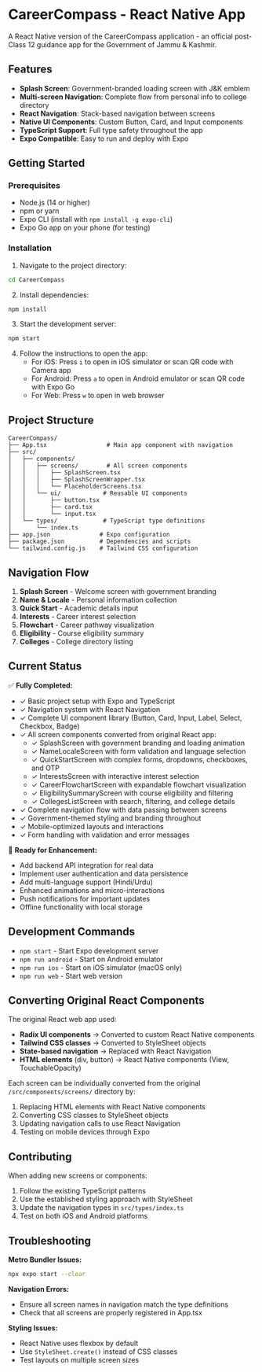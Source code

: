 # CareerCompass - React Native App

A React Native version of the CareerCompass application - an official post-Class 12 guidance app for the Government of Jammu & Kashmir.

## Features

- **Splash Screen**: Government-branded loading screen with J&K emblem
- **Multi-screen Navigation**: Complete flow from personal info to college directory
- **React Navigation**: Stack-based navigation between screens
- **Native UI Components**: Custom Button, Card, and Input components
- **TypeScript Support**: Full type safety throughout the app
- **Expo Compatible**: Easy to run and deploy with Expo

## Getting Started

### Prerequisites

- Node.js (14 or higher)
- npm or yarn
- Expo CLI (install with `npm install -g expo-cli`)
- Expo Go app on your phone (for testing)

### Installation

1. Navigate to the project directory:
```bash
cd CareerCompass
```

2. Install dependencies:
```bash
npm install
```

3. Start the development server:
```bash
npm start
```

4. Follow the instructions to open the app:
   - For iOS: Press `i` to open in iOS simulator or scan QR code with Camera app
   - For Android: Press `a` to open in Android emulator or scan QR code with Expo Go
   - For Web: Press `w` to open in web browser

## Project Structure

```
CareerCompass/
├── App.tsx                 # Main app component with navigation
├── src/
│   ├── components/
│   │   ├── screens/        # All screen components
│   │   │   ├── SplashScreen.tsx
│   │   │   ├── SplashScreenWrapper.tsx
│   │   │   └── PlaceholderScreens.tsx
│   │   └── ui/            # Reusable UI components
│   │       ├── button.tsx
│   │       ├── card.tsx
│   │       └── input.tsx
│   └── types/             # TypeScript type definitions
│       └── index.ts
├── app.json              # Expo configuration
├── package.json          # Dependencies and scripts
└── tailwind.config.js    # Tailwind CSS configuration
```

## Navigation Flow

1. **Splash Screen** - Welcome screen with government branding
2. **Name & Locale** - Personal information collection
3. **Quick Start** - Academic details input
4. **Interests** - Career interest selection
5. **Flowchart** - Career pathway visualization
6. **Eligibility** - Course eligibility summary
7. **Colleges** - College directory listing

## Current Status

✅ **Fully Completed:**
- ✓ Basic project setup with Expo and TypeScript
- ✓ Navigation system with React Navigation
- ✓ Complete UI component library (Button, Card, Input, Label, Select, Checkbox, Badge)
- ✓ All screen components converted from original React app:
  - ✓ SplashScreen with government branding and loading animation
  - ✓ NameLocaleScreen with form validation and language selection
  - ✓ QuickStartScreen with complex forms, dropdowns, checkboxes, and OTP
  - ✓ InterestsScreen with interactive interest selection
  - ✓ CareerFlowchartScreen with expandable flowchart visualization
  - ✓ EligibilitySummaryScreen with course eligibility and filtering
  - ✓ CollegesListScreen with search, filtering, and college details
- ✓ Complete navigation flow with data passing between screens
- ✓ Government-themed styling and branding throughout
- ✓ Mobile-optimized layouts and interactions
- ✓ Form handling with validation and error messages

🚀 **Ready for Enhancement:**
- Add backend API integration for real data
- Implement user authentication and data persistence
- Add multi-language support (Hindi/Urdu)
- Enhanced animations and micro-interactions
- Push notifications for important updates
- Offline functionality with local storage

## Development Commands

- `npm start` - Start Expo development server
- `npm run android` - Start on Android emulator
- `npm run ios` - Start on iOS simulator (macOS only)
- `npm run web` - Start web version

## Converting Original React Components

The original React web app used:
- **Radix UI components** → Converted to custom React Native components
- **Tailwind CSS classes** → Converted to StyleSheet objects
- **State-based navigation** → Replaced with React Navigation
- **HTML elements** (div, button) → React Native components (View, TouchableOpacity)

Each screen can be individually converted from the original `/src/components/screens/` directory by:
1. Replacing HTML elements with React Native components
2. Converting CSS classes to StyleSheet objects  
3. Updating navigation calls to use React Navigation
4. Testing on mobile devices through Expo

## Contributing

When adding new screens or components:
1. Follow the existing TypeScript patterns
2. Use the established styling approach with StyleSheet
3. Update the navigation types in `src/types/index.ts`
4. Test on both iOS and Android platforms

## Troubleshooting

**Metro Bundler Issues:**
```bash
npx expo start --clear
```

**Navigation Errors:**
- Ensure all screen names in navigation match the type definitions
- Check that all screens are properly registered in App.tsx

**Styling Issues:**
- React Native uses flexbox by default
- Use `StyleSheet.create()` instead of CSS classes
- Test layouts on multiple screen sizes